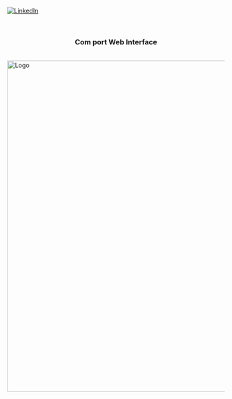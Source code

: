 [linkedin-shield]: https://img.shields.io/badge/-LinkedIn-black.svg?style=flat-square&logo=linkedin&colorB=555
[linkedin-url]: https://linkedin.com/in/boraciner
[![LinkedIn][linkedin-shield]][linkedin-url]



<!-- PROJECT LOGO -->
<br />
<p align="center">
  <h3 align="center">Com port Web Interface</h3>
  <br />
  <img src="src/advert/myGif.gif" alt="Logo" width="1851" height="765"/>
</p>

